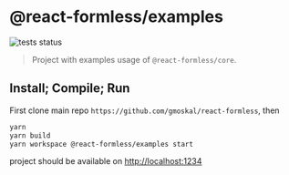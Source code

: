 # @react-formless/examples

![tests status](https://github.com/gmoskal/react-formless/workflows/CI/badge.svg)

> Project with examples usage of `@react-formless/core`.

## Install; Compile; Run

First clone main repo `https://github.com/gmoskal/react-formless`, then

```sh
yarn
yarn build
yarn workspace @react-formless/examples start
```

project should be available on [http://localhost:1234](http://localhost:1234)

